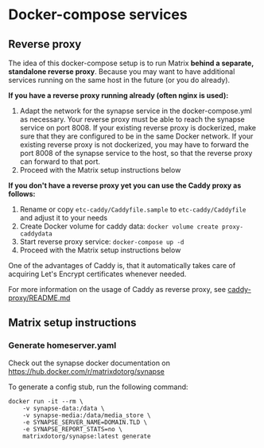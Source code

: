 # Docker-compose services

## Reverse proxy

The idea of this docker-compose setup is to run Matrix **behind a separate, standalone reverse proxy**. Because you may want to have additional services running on the same host in the future (or you do already). 

**If you have a reverse proxy running already (often nginx is used):**

1. Adapt the network for the synapse service in the docker-compose.yml as necessary. Your reverse proxy must be able to reach the synapse service on port 8008. If your existing reverse proxy is dockerized, make sure that they are configured to be in the same Docker network. If your existing reverse proxy is not dockerized, you may have to forward the port 8008 of the synapse service to the host, so that the reverse proxy can forward to that port.
2. Proceed with the Matrix setup instructions below

**If you don't have a reverse proxy yet you can use the Caddy proxy as follows:**

1. Rename or copy `etc-caddy/Caddyfile.sample` to `etc-caddy/Caddyfile` and adjust it to your needs
2. Create Docker volume for caddy data: `docker volume create proxy-caddydata`
3. Start reverse proxy service: `docker-compose up -d`
4. Proceed with the Matrix setup instructions below

One of the advantages of Caddy is, that it automatically takes care of acquiring Let's Encrypt certificates whenever needed.

For more information on the usage of Caddy as reverse proxy, see [caddy-proxy/README.md](caddy-proxy/README.md)


## Matrix setup instructions

### Generate homeserver.yaml

Check out the synapse docker documentation on https://hub.docker.com/r/matrixdotorg/synapse

To generate a config stub, run the following command:

```
docker run -it --rm \
    -v synapse-data:/data \
    -v synapse-media:/data/media_store \
    -e SYNAPSE_SERVER_NAME=DOMAIN.TLD \
    -e SYNAPSE_REPORT_STATS=no \
    matrixdotorg/synapse:latest generate
```

